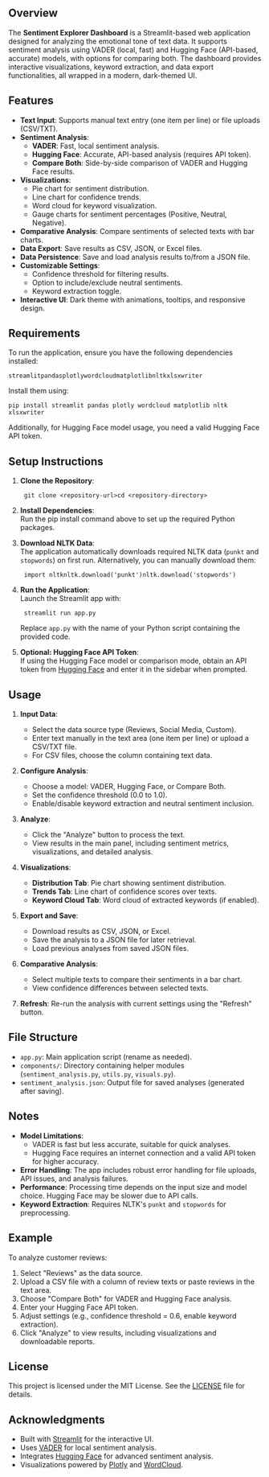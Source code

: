 ## Overview

The **Sentiment Explorer Dashboard** is a Streamlit-based web application designed for analyzing the emotional tone of text data. It supports sentiment analysis using VADER (local, fast) and Hugging Face (API-based, accurate) models, with options for comparing both. The dashboard provides interactive visualizations, keyword extraction, and data export functionalities, all wrapped in a modern, dark-themed UI.

## Features

- **Text Input**: Supports manual text entry (one item per line) or file uploads (CSV/TXT).
- **Sentiment Analysis**:
    - **VADER**: Fast, local sentiment analysis.
    - **Hugging Face**: Accurate, API-based analysis (requires API token).
    - **Compare Both**: Side-by-side comparison of VADER and Hugging Face results.
- **Visualizations**:
    - Pie chart for sentiment distribution.
    - Line chart for confidence trends.
    - Word cloud for keyword visualization.
    - Gauge charts for sentiment percentages (Positive, Neutral, Negative).
- **Comparative Analysis**: Compare sentiments of selected texts with bar charts.
- **Data Export**: Save results as CSV, JSON, or Excel files.
- **Data Persistence**: Save and load analysis results to/from a JSON file.
- **Customizable Settings**:
    - Confidence threshold for filtering results.
    - Option to include/exclude neutral sentiments.
    - Keyword extraction toggle.
- **Interactive UI**: Dark theme with animations, tooltips, and responsive design.

## Requirements

To run the application, ensure you have the following dependencies installed:

    streamlitpandasplotlywordcloudmatplotlibnltkxlsxwriter

Install them using:

    pip install streamlit pandas plotly wordcloud matplotlib nltk xlsxwriter

Additionally, for Hugging Face model usage, you need a valid Hugging Face API token.

## Setup Instructions

1. **Clone the Repository**:

        git clone <repository-url>cd <repository-directory>
2. **Install Dependencies**:  
Run the pip install command above to set up the required Python packages.
3. **Download NLTK Data**:  
The application automatically downloads required NLTK data (`punkt` and `stopwords`) on first run. Alternatively, you can manually download them:

        import nltknltk.download('punkt')nltk.download('stopwords')
4. **Run the Application**:  
Launch the Streamlit app with:

        streamlit run app.py

    Replace `app.py` with the name of your Python script containing the provided code.
5. **Optional: Hugging Face API Token**:  
If using the Hugging Face model or comparison mode, obtain an API token from [Hugging Face](https://huggingface.co/) and enter it in the sidebar when prompted.

## Usage

1. **Input Data**:

    - Select the data source type (Reviews, Social Media, Custom).
    - Enter text manually in the text area (one item per line) or upload a CSV/TXT file.
    - For CSV files, choose the column containing text data.
2. **Configure Analysis**:

    - Choose a model: VADER, Hugging Face, or Compare Both.
    - Set the confidence threshold (0.0 to 1.0).
    - Enable/disable keyword extraction and neutral sentiment inclusion.
3. **Analyze**:

    - Click the "Analyze" button to process the text.
    - View results in the main panel, including sentiment metrics, visualizations, and detailed analysis.
4. **Visualizations**:

    - **Distribution Tab**: Pie chart showing sentiment distribution.
    - **Trends Tab**: Line chart of confidence scores over texts.
    - **Keyword Cloud Tab**: Word cloud of extracted keywords (if enabled).
5. **Export and Save**:

    - Download results as CSV, JSON, or Excel.
    - Save the analysis to a JSON file for later retrieval.
    - Load previous analyses from saved JSON files.
6. **Comparative Analysis**:

    - Select multiple texts to compare their sentiments in a bar chart.
    - View confidence differences between selected texts.
7. **Refresh**: Re-run the analysis with current settings using the "Refresh" button.

## File Structure

- `app.py`: Main application script (rename as needed).
- `components/`: Directory containing helper modules (`sentiment_analysis.py`, `utils.py`, `visuals.py`).
- `sentiment_analysis.json`: Output file for saved analyses (generated after saving).

## Notes

- **Model Limitations**:
    - VADER is fast but less accurate, suitable for quick analyses.
    - Hugging Face requires an internet connection and a valid API token for higher accuracy.
- **Error Handling**: The app includes robust error handling for file uploads, API issues, and analysis failures.
- **Performance**: Processing time depends on the input size and model choice. Hugging Face may be slower due to API calls.
- **Keyword Extraction**: Requires NLTK's `punkt` and `stopwords` for preprocessing.

## Example

To analyze customer reviews:

1. Select "Reviews" as the data source.
2. Upload a CSV file with a column of review texts or paste reviews in the text area.
3. Choose "Compare Both" for VADER and Hugging Face analysis.
4. Enter your Hugging Face API token.
5. Adjust settings (e.g., confidence threshold = 0.6, enable keyword extraction).
6. Click "Analyze" to view results, including visualizations and downloadable reports.

## License

This project is licensed under the MIT License. See the [LICENSE](https://grok.com/chat/LICENSE) file for details.

## Acknowledgments

- Built with [Streamlit](https://streamlit.io/) for the interactive UI.
- Uses [VADER](https://github.com/cjhutto/vaderSentiment) for local sentiment analysis.
- Integrates [Hugging Face](https://huggingface.co/) for advanced sentiment analysis.
- Visualizations powered by [Plotly](https://plotly.com/) and [WordCloud](https://github.com/amueller/word_cloud).
